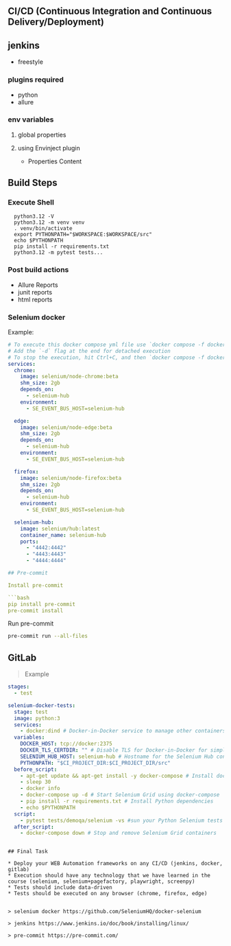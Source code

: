 ## CI/CD (Continuous Integration and Continuous Delivery/Deployment)

## jenkins

* freestyle

### plugins required

* python
* allure

### env variables

1. global properties

2. using Envinject plugin
   - Properties Content

## Build Steps

### Execute Shell

```shell
  python3.12 -V
  python3.12 -m venv venv
  . venv/bin/activate
  export PYTHONPATH="$WORKSPACE:$WORKSPACE/src"
  echo $PYTHONPATH
  pip install -r requirements.txt
  python3.12 -m pytest tests...

```

### Post build actions

- Allure Reports
- junit reports
- html reports

### Selenium docker

Example:

```yml
# To execute this docker compose yml file use `docker compose -f docker-compose-v3-beta-channel.yml up`
# Add the `-d` flag at the end for detached execution
# To stop the execution, hit Ctrl+C, and then `docker compose -f docker-compose-v3-beta-channel.yml down`
services:
  chrome:
    image: selenium/node-chrome:beta
    shm_size: 2gb
    depends_on:
      - selenium-hub
    environment:
      - SE_EVENT_BUS_HOST=selenium-hub

  edge:
    image: selenium/node-edge:beta
    shm_size: 2gb
    depends_on:
      - selenium-hub
    environment:
      - SE_EVENT_BUS_HOST=selenium-hub

  firefox:
    image: selenium/node-firefox:beta
    shm_size: 2gb
    depends_on:
      - selenium-hub
    environment:
      - SE_EVENT_BUS_HOST=selenium-hub

  selenium-hub:
    image: selenium/hub:latest
    container_name: selenium-hub
    ports:
      - "4442:4442"
      - "4443:4443"
      - "4444:4444"

## Pre-commit

Install pre-commit

```bash
pip install pre-commit
pre-commit install
```
Run pre-commit

```bash
pre-commit run --all-files
```

## GitLab

> Example

```yaml
stages:
  - test

selenium-docker-tests:
  stage: test
  image: python:3
  services:
    - docker:dind # Docker-in-Docker service to manage other containers
  variables:
    DOCKER_HOST: tcp://docker:2375
    DOCKER_TLS_CERTDIR: "" # Disable TLS for Docker-in-Docker for simplicity in this example
    SELENIUM_HUB_HOST: selenium-hub # Hostname for the Selenium Hub container
    PYTHONPATH: "$CI_PROJECT_DIR:$CI_PROJECT_DIR/src"
  before_script:
    - apt-get update && apt-get install -y docker-compose # Install docker-compose
    - sleep 30
    - docker info
    - docker-compose up -d # Start Selenium Grid using docker-compose
    - pip install -r requirements.txt # Install Python dependencies
    - echo $PYTHONPATH
  script:
    - pytest tests/demoqa/selenium -vs #sun your Python Selenium tests
  after_script:
    - docker-compose down # Stop and remove Selenium Grid containers

```


```

## Final Task

* Deploy your WEB Automation frameworks on any CI/CD (jenkins, docker, gitlab)
* Execution should have any technology that we have learned in the course (selenium, selenium+pagefactory, playwright, screenpy)
* Tests should include data-driven
* Tests should be executed on any browser (chrome, firefox, edge)


> selenium docker https://github.com/SeleniumHQ/docker-selenium

> jenkins https://www.jenkins.io/doc/book/installing/linux/

> pre-commit https://pre-commit.com/
